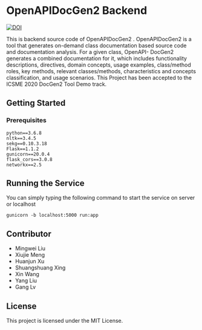 # OpenAPIDocGen2 Backend
[![DOI](https://zenodo.org/badge/275757098.svg)](https://zenodo.org/badge/latestdoi/275757098)

This is backend source code of OpenAPIDocGen2 . OpenAPIDocGen2 is a tool that generates on-demand class documentation based source code and documentation analysis. For a given class, OpenAPI- DocGen2 generates a combined documentation for it, which includes functionality descriptions, directives, domain concepts, usage examples, class/method roles, key methods, relevant classes/methods, characteristics and concepts classification, and usage scenarios.
This Project has been accepted to the ICSME 2020 DocGen2 Tool Demo track.

## Getting Started

### Prerequisites

```
python==3.6.8
nltk==3.4.5
sekg==0.10.3.18
Flask==1.1.2
gunicorn==20.0.4
flask_cors==3.0.8
networkx==2.5
```

## Running the Service

You can simply typing the following command to start the service on server or localhost

```
gunicorn -b localhost:5000 run:app
```

## Contributor

* Mingwei Liu
* Xiujie Meng
* Huanjun Xu
* Shuangshuang Xing
* Xin Wang
* Yang Liu
* Gang Lv


## License

This project is licensed under the MIT License.
